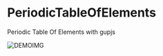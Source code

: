 # PeriodicTableOfElements
Periodic Table Of Elements with gupjs 

![DEMOIMG](https://photos.fife.usercontent.google.com/pw/ABLVV85AAbA1wbu6DpRx4FSyMD7JIOqL6kgjwtKOAtTQNt0gSIMAxjnP13s=w2172-h1252-s-no-gm?authuser=0)
